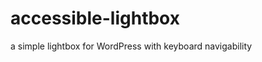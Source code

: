 accessible-lightbox
===================

a simple lightbox for WordPress with keyboard navigability
